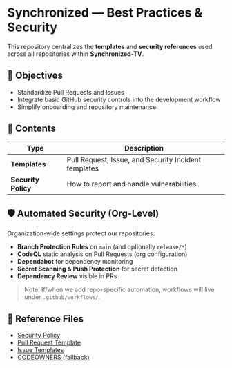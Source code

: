 # Synchronized — Best Practices & Security

This repository centralizes the **templates** and **security references** used across all repositories within **Synchronized-TV**.

## 🎯 Objectives
- Standardize Pull Requests and Issues  
- Integrate basic GitHub security controls into the development workflow  
- Simplify onboarding and repository maintenance  

## 🧩 Contents
| Type | Description |
|------|--------------|
| **Templates** | Pull Request, Issue, and Security Incident templates |
| **Security Policy** | How to report and handle vulnerabilities |

## 🛡️ Automated Security (Org-Level)

Organization-wide settings protect our repositories:
- **Branch Protection Rules** on `main` (and optionally `release/*`)
- **CodeQL** static analysis on Pull Requests (org configuration)
- **Dependabot** for dependency monitoring
- **Secret Scanning & Push Protection** for secret detection
- **Dependency Review** visible in PRs

> Note: If/when we add repo-specific automation, workflows will live under `.github/workflows/`.

## 🔗 Reference Files
- [Security Policy](./SECURITY.md)  
- [Pull Request Template](./PULL_REQUEST_TEMPLATE.md)  
- [Issue Templates](./ISSUE_TEMPLATE/)  
- [CODEOWNERS (fallback)](./CODEOWNERS)